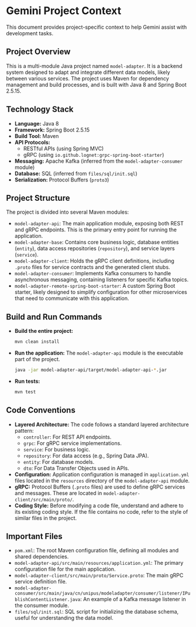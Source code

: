 # Gemini Project Context

This document provides project-specific context to help Gemini assist with development tasks.

## Project Overview

This is a multi-module Java project named `model-adapter`. It is a backend system designed to adapt and integrate different data models, likely between various services. The project uses Maven for dependency management and build processes, and is built with Java 8 and Spring Boot 2.5.15.

## Technology Stack

- **Language:** Java 8
- **Framework:** Spring Boot 2.5.15
- **Build Tool:** Maven
- **API Protocols:**
    - RESTful APIs (using Spring MVC)
    - gRPC (using `io.github.lognet:grpc-spring-boot-starter`)
- **Messaging:** Apache Kafka (inferred from the `model-adapter-consumer` module)
- **Database:** SQL (inferred from `files/sql/init.sql`)
- **Serialization:** Protocol Buffers (`proto3`)

## Project Structure

The project is divided into several Maven modules:

- `model-adapter-api`: The main application module, exposing both REST and gRPC endpoints. This is the primary entry point for running the application.
- `model-adapter-base`: Contains core business logic, database entities (`entity`), data access repositories (`repository`), and service layers (`service`).
- `model-adapter-client`: Holds the gRPC client definitions, including `.proto` files for service contracts and the generated client stubs.
- `model-adapter-consumer`: Implements Kafka consumers to handle asynchronous messaging, containing listeners for specific Kafka topics.
- `model-adapter-remote-spring-boot-starter`: A custom Spring Boot starter, likely designed to simplify configuration for other microservices that need to communicate with this application.

## Build and Run Commands

- **Build the entire project:**
  ```bash
  mvn clean install
  ```
- **Run the application:** The `model-adapter-api` module is the executable part of the project.
  ```bash
  java -jar model-adapter-api/target/model-adapter-api-*.jar
  ```
- **Run tests:**
  ```bash
  mvn test
  ```

## Code Conventions

- **Layered Architecture:** The code follows a standard layered architecture pattern:
    - `controller`: For REST API endpoints.
    - `grpc`: For gRPC service implementations.
    - `service`: For business logic.
    - `repository`: For data access (e.g., Spring Data JPA).
    - `entity`: For database models.
    - `dto`: For Data Transfer Objects used in APIs.
- **Configuration:** Application configuration is managed in `application.yml` files located in the `resources` directory of the `model-adapter-api` module.
- **gRPC:** Protocol Buffers (`.proto` files) are used to define gRPC services and messages. These are located in `model-adapter-client/src/main/proto/`.
- **Coding Style:** Before modifying a code file, understand and adhere to its existing coding style. If the file contains no code, refer to the style of similar files in the project.

## Important Files

- `pom.xml`: The root Maven configuration file, defining all modules and shared dependencies.
- `model-adapter-api/src/main/resources/application.yml`: The primary configuration file for the main application.
- `model-adapter-client/src/main/proto/Service.proto`: The main gRPC service definition file.
- `model-adapter-consumer/src/main/java/cn/unipus/modeladapter/consumer/listener/IPublishContentListener.java`: An example of a Kafka message listener in the consumer module.
- `files/sql/init.sql`: SQL script for initializing the database schema, useful for understanding the data model.
